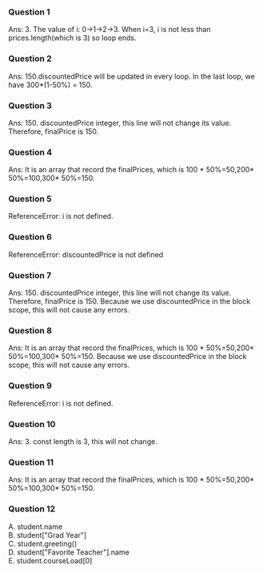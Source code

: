 ### Question 1
Ans: 3. The value of i: 0->1->2->3. When i=3, i is not less than prices.length(which is 3) so loop ends.
### Question 2
Ans: 150.discountedPrice will be updated in every loop. In the last loop, we have 300*(1-50%) = 150.
### Question 3
Ans: 150. discountedPrice integer, this line will not change its value. Therefore, finalPrice is 150.
### Question 4
Ans: It is an array that record the finalPrices, which is 100 * 50%=50,200* 50%=100,300* 50%=150.
### Question 5
ReferenceError: i is not defined.
### Question 6
ReferenceError: discountedPrice is not defined
### Question 7
Ans: 150. discountedPrice integer, this line will not change its value. Therefore, finalPrice is 150. Because we use discountedPrice in the block scope, this will not cause any errors.
### Question 8
Ans: It is an array that record the finalPrices, which is 100 * 50%=50,200* 50%=100,300* 50%=150. Because we use discountedPrice in the block scope, this will not cause any errors.
### Question 9
ReferenceError: i is not defined.
### Question 10
Ans: 3. const length is 3, this will not change.
### Question 11
Ans: It is an array that record the finalPrices, which is 100 * 50%=50,200* 50%=100,300* 50%=150. 
### Question 12
A. student.name  
B. student["Grad Year"]  
C. student.greeting()  
D. student["Favorite Teacher"].name  
E. student.courseLoad[0]  

